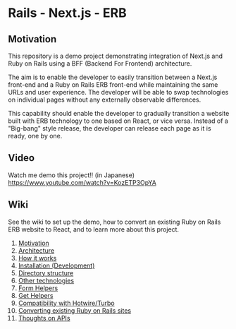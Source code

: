 # Rails - Next.js - ERB

## Motivation

This repository is a demo project demonstrating integration of Next.js and Ruby on Rails using a BFF (Backend For Frontend) architecture.

The aim is to enable the developer to easily transition between a Next.js front-end and a Ruby on Rails ERB front-end while maintaining the same URLs and user experience. The developer will be able to swap technologies on individual pages without any externally observable differences.

This capability should enable the developer to gradually transition a website built with ERB technology to one based on React, or vice versa. Instead of a "Big-bang" style release, the developer can release each page as it is ready, one by one.

## Video

Watch me demo this project!! (in Japanese)
https://www.youtube.com/watch?v=KozETP3OpYA

## Wiki

See the wiki to set up the demo, how to convert an existing Ruby on Rails ERB website to React, and to learn more about this project.

1. [Motivation](https://github.com/naofumi/rails-nextjs/wiki/Motivation)
1. [Architecture](https://github.com/naofumi/rails-nextjs/wiki/Architecture)
1. [How it works](https://github.com/naofumi/rails-nextjs/wiki/How-It-Works)
1. [Installation (Development)](https://github.com/naofumi/rails-nextjs/wiki/Installation-(Development))
1. [Directory structure](https://github.com/naofumi/rails-nextjs/wiki/Directory-Structure)
1. [Other technologies](https://github.com/naofumi/rails-nextjs/wiki/Other-Technologies)
1. [Form Helpers](https://github.com/naofumi/rails-nextjs/wiki/Form-Helpers)
1. [Get Helpers](https://github.com/naofumi/rails-nextjs/wiki/Get-Helpers)
1. [Compatibility with Hotwire/Turbo](https://github.com/naofumi/rails-nextjs/wiki/Compatibility-With-Hotwire-Turbo)
1. [Converting existing Ruby on Rails sites](https://github.com/naofumi/rails-nextjs/wiki/Converting-Existing-Ruby-on-Rails-Sites)
1. [Thoughts on APIs](https://github.com/naofumi/rails-nextjs/wiki/Thoughts-on-APIs)

